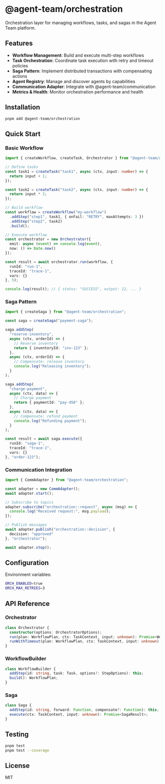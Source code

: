 # @agent-team/orchestration

Orchestration layer for managing workflows, tasks, and sagas in the Agent Team platform.

## Features

- **Workflow Management**: Build and execute multi-step workflows
- **Task Orchestration**: Coordinate task execution with retry and timeout policies
- **Saga Pattern**: Implement distributed transactions with compensating actions
- **Agent Registry**: Manage and discover agents by capabilities
- **Communication Adapter**: Integrate with @agent-team/communication
- **Metrics & Health**: Monitor orchestration performance and health

## Installation

```bash
pnpm add @agent-team/orchestration
```

## Quick Start

### Basic Workflow

```typescript
import { createWorkflow, createTask, Orchestrator } from "@agent-team/orchestration";

// Define tasks
const task1 = createTask("task1", async (ctx, input: number) => {
  return input + 1;
});

const task2 = createTask("task2", async (ctx, input: number) => {
  return input * 2;
});

// Build workflow
const workflow = createWorkflow("my-workflow")
  .addStep("step1", task1, { onFail: "RETRY", maxAttempts: 3 })
  .addStep("step2", task2)
  .build();

// Execute workflow
const orchestrator = new Orchestrator({
  emit: async (event) => console.log(event),
  now: () => Date.now()
});

const result = await orchestrator.run(workflow, {
  runId: "run-1",
  traceId: "trace-1",
  vars: {}
}, 5);

console.log(result); // { status: "SUCCESS", output: 12, ... }
```

### Saga Pattern

```typescript
import { createSaga } from "@agent-team/orchestration";

const saga = createSaga("payment-saga");

saga.addStep(
  "reserve-inventory",
  async (ctx, orderId) => {
    // Reserve inventory
    return { inventoryId: "inv-123" };
  },
  async (ctx, orderId) => {
    // Compensate: release inventory
    console.log("Releasing inventory");
  }
);

saga.addStep(
  "charge-payment",
  async (ctx, data) => {
    // Charge payment
    return { paymentId: "pay-456" };
  },
  async (ctx, data) => {
    // Compensate: refund payment
    console.log("Refunding payment");
  }
);

const result = await saga.execute({
  runId: "saga-1",
  traceId: "trace-1",
  vars: {}
}, "order-123");
```

### Communication Integration

```typescript
import { CommAdapter } from "@agent-team/orchestration";

const adapter = new CommAdapter();
await adapter.start();

// Subscribe to topics
adapter.subscribe("orchestration::request", async (msg) => {
  console.log("Received request:", msg.payload);
});

// Publish messages
await adapter.publish("orchestration::decision", {
  decision: "approved"
}, "orchestrator");

await adapter.stop();
```

## Configuration

Environment variables:

```bash
ORCH_ENABLED=true
ORCH_MAX_RETRIES=3
```

## API Reference

### Orchestrator

```typescript
class Orchestrator {
  constructor(options: OrchestratorOptions);
  run(plan: WorkflowPlan, ctx: TaskContext, input: unknown): Promise<WorkflowResult>;
  runWithTimeout(plan: WorkflowPlan, ctx: TaskContext, input: unknown): Promise<WorkflowResult>;
}
```

### WorkflowBuilder

```typescript
class WorkflowBuilder {
  addStep(id: string, task: Task, options?: StepOptions): this;
  build(): WorkflowPlan;
}
```

### Saga

```typescript
class Saga {
  addStep(id: string, forward: Function, compensate?: Function): this;
  execute(ctx: TaskContext, input: unknown): Promise<SagaResult>;
}
```

## Testing

```bash
pnpm test
pnpm test --coverage
```

## License

MIT
